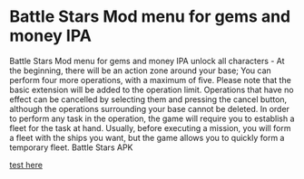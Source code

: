 # Battle Stars Mod menu for gems and money IPA

Battle Stars Mod menu for gems and money IPA unlock all characters - At the beginning, there will be an action zone around your base; You can perform four more operations, with a maximum of five. Please note that the basic extension will be added to the operation limit. Operations that have no effect can be cancelled by selecting them and pressing the cancel button, although the operations surrounding your base cannot be deleted. In order to perform any task in the operation, the game will require you to establish a fleet for the task at hand. Usually, before executing a mission, you will form a fleet with the ships you want, but the game allows you to quickly form a temporary fleet. Battle Stars APK

[test here](https://axegomod.top/battle-stars/)
